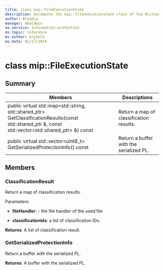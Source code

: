 ```yaml
---
title: class mip::FileExecutionState 
description: Documents the mip::fileexecutionstate class of the Microsoft Information Protection (MIP) SDK.
author: BryanLa
manager: mbaldwin
ms.service: information-protection
ms.topic: reference
ms.author: bryanla
ms.date: 01/17/2019
---
```


# class mip::FileExecutionState 
  
## Summary
 Members                        | Descriptions                                
--------------------------------|---------------------------------------------
public virtual std::map<std::string, std::shared_ptr<ClassificationResult>> GetClassificationResults(const std::shared_ptr<FileHandler> &, const std::vector<std::shared_ptr<ClassificationRequest>> &) const  |  Return a map of classification results.
public virtual std::vector<uint8_t> GetSerializedProtectionInfo() const  |  Return a buffer with the serialized PL.
  
## Members
  
### ClassificationResult
Return a map of classification results.

Parameters:  
* **fileHandler**: - the file handler of the used file 


* **classificationIds**: a list of classification IDs. 



  
**Returns**: A list of classification result.
  
### GetSerializedProtectionInfo
Return a buffer with the serialized PL.

  
**Returns**: A buffer with the serialized PL.